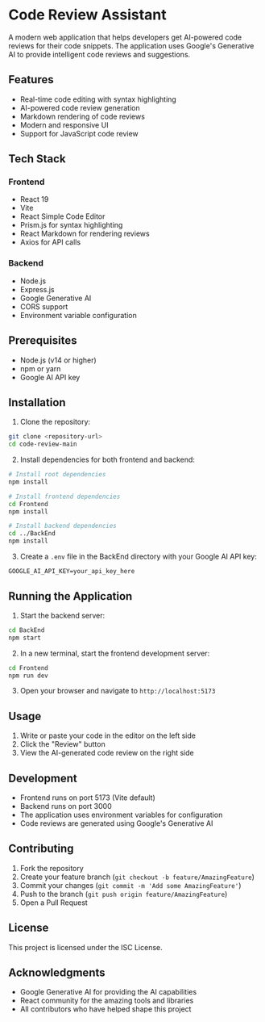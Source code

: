 # Code Review Assistant

A modern web application that helps developers get AI-powered code reviews for their code snippets. The application uses Google's Generative AI to provide intelligent code reviews and suggestions.

## Features

- Real-time code editing with syntax highlighting
- AI-powered code review generation
- Markdown rendering of code reviews
- Modern and responsive UI
- Support for JavaScript code review

## Tech Stack

### Frontend
- React 19
- Vite
- React Simple Code Editor
- Prism.js for syntax highlighting
- React Markdown for rendering reviews
- Axios for API calls

### Backend
- Node.js
- Express.js
- Google Generative AI
- CORS support
- Environment variable configuration

## Prerequisites

- Node.js (v14 or higher)
- npm or yarn
- Google AI API key

## Installation

1. Clone the repository:
```bash
git clone <repository-url>
cd code-review-main
```

2. Install dependencies for both frontend and backend:
```bash
# Install root dependencies
npm install

# Install frontend dependencies
cd Frontend
npm install

# Install backend dependencies
cd ../BackEnd
npm install
```

3. Create a `.env` file in the BackEnd directory with your Google AI API key:
```
GOOGLE_AI_API_KEY=your_api_key_here
```

## Running the Application

1. Start the backend server:
```bash
cd BackEnd
npm start
```

2. In a new terminal, start the frontend development server:
```bash
cd Frontend
npm run dev
```

3. Open your browser and navigate to `http://localhost:5173`

## Usage

1. Write or paste your code in the editor on the left side
2. Click the "Review" button
3. View the AI-generated code review on the right side

## Development

- Frontend runs on port 5173 (Vite default)
- Backend runs on port 3000
- The application uses environment variables for configuration
- Code reviews are generated using Google's Generative AI

## Contributing

1. Fork the repository
2. Create your feature branch (`git checkout -b feature/AmazingFeature`)
3. Commit your changes (`git commit -m 'Add some AmazingFeature'`)
4. Push to the branch (`git push origin feature/AmazingFeature`)
5. Open a Pull Request

## License

This project is licensed under the ISC License.

## Acknowledgments

- Google Generative AI for providing the AI capabilities
- React community for the amazing tools and libraries
- All contributors who have helped shape this project 
